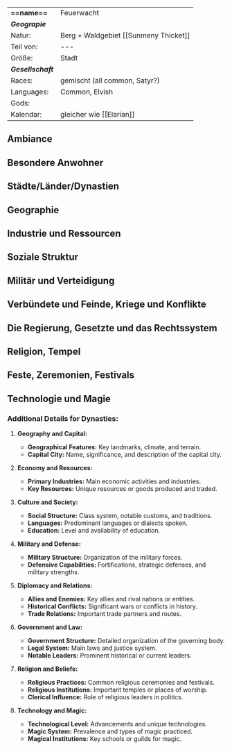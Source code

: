 
|                    |                                       |
| :----------------- | :------------------------------------ |
| **==name==**       | Feuerwacht                            |
| ***Geograpie***    |                                       |
| Natur:             | Berg + Waldgebiet [[Sunmeny Thicket]] |
| Teil von:          | ---                                   |
| Größe:             | Stadt                                 |
| ***Gesellschaft*** |                                       |
| Races:             | gemischt (all common, Satyr?)         |
| Languages:         | Common, Elvish                        |
| Gods:              |                                       |
| Kalendar:          | gleicher wie [[Elarian]]              |
## Ambiance

## Besondere Anwohner
## Städte/Länder/Dynastien
## Geographie

## Industrie und Ressourcen
## Soziale Struktur

## Militär und Verteidigung
## Verbündete und Feinde, Kriege und Konflikte
## Die Regierung, Gesetzte und das Rechtssystem
## Religion, Tempel
## Feste, Zeremonien, Festivals
## Technologie und Magie


### Additional Details for Dynasties:

1. **Geography and Capital:**
    
    - **Geographical Features:** Key landmarks, climate, and terrain.
    - **Capital City:** Name, significance, and description of the capital city.
2. **Economy and Resources:**
    
    - **Primary Industries:** Main economic activities and industries.
    - **Key Resources:** Unique resources or goods produced and traded.
3. **Culture and Society:**
    
    - **Social Structure:** Class system, notable customs, and traditions.
    - **Languages:** Predominant languages or dialects spoken.
    - **Education:** Level and availability of education.
4. **Military and Defense:**
    
    - **Military Structure:** Organization of the military forces.
    - **Defensive Capabilities:** Fortifications, strategic defenses, and military strengths.
5. **Diplomacy and Relations:**
    
    - **Allies and Enemies:** Key allies and rival nations or entities.
    - **Historical Conflicts:** Significant wars or conflicts in history.
    - **Trade Relations:** Important trade partners and routes.
6. **Government and Law:**
    
    - **Government Structure:** Detailed organization of the governing body.
    - **Legal System:** Main laws and justice system.
    - **Notable Leaders:** Prominent historical or current leaders.
7. **Religion and Beliefs:**
    
    - **Religious Practices:** Common religious ceremonies and festivals.
    - **Religious Institutions:** Important temples or places of worship.
    - **Clerical Influence:** Role of religious leaders in politics.
8. **Technology and Magic:**
    
    - **Technological Level:** Advancements and unique technologies.
    - **Magic System:** Prevalence and types of magic practiced.
    - **Magical Institutions:** Key schools or guilds for magic.